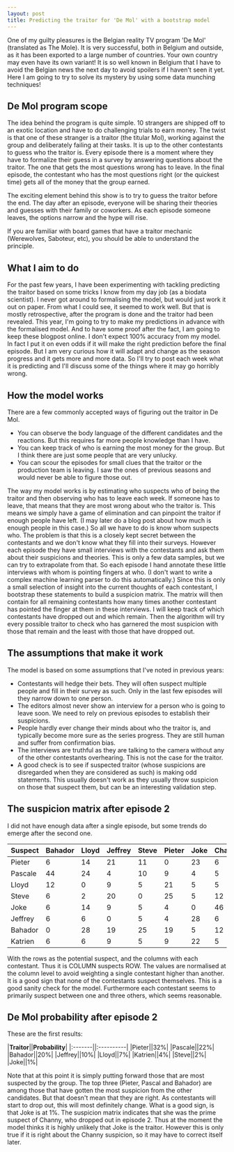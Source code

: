 ```yaml
---
layout: post
title: Predicting the traitor for 'De Mol' with a bootstrap model
---
```


One of my guilty pleasures is the Belgian reality TV program 'De Mol' (translated as The Mole).
It is very successful, both in Belgium and outside, as it has been exported to a large number of countries.
Your own country may even have its own variant!
It is so well known in Belgium that I have to avoid the Belgian news the next day to avoid spoilers if I haven't seen it yet.
Here I am going to try to solve its mystery by using some data munching techniques!

## De Mol program scope

The idea behind the program is quite simple. 10 strangers are shipped off to an exotic location and have to do challenging trials to earn money.
The twist is that one of these stranger is a traitor (the titular Mol), working against the group and deliberately failing at their tasks.
It is up to the other contestants to guess who the traitor is. 
Every episode there is a moment where they have to formalize their guess in a survey by answering questions about the traitor. 
The one that gets the most questions wrong has to leave.
In the final episode, the contestant who has the most questions right (or the quickest time) gets all of the money that the group earned.

The exciting element behind this show is to try to guess the traitor before the end. 
The day after an episode, everyone will be sharing their theories and guesses with their family or coworkers.
As each episode someone leaves, the options narrow and the hype will rise.

If you are familiar with board games that have a traitor mechanic (Werewolves, Saboteur, etc), you should be able to understand the principle.

## What I aim to do

For the past few years, I have been experimenting with tackling predicting the traitor based on some tricks I know from my day job (as a biodata scientist).
I never got around to formalising the model, but would just work it out on paper. From what I could see, it seemed to work well. But that is mostly retrospective, after the program is done and the traitor had been revealed.
This year, I'm going to try to make my predictions in advance with the formalised model. And to have some proof after the fact, I am going to keep these blogpost online.
I don't expect 100% accuracy from my model. In fact I put it on even odds if it will make the right prediction before the final episode.
But I am very curious how it will adapt and change as the season progress and it gets more and more data.
So I'll try to post each week what it is predicting and I'll discuss some of the things where it may go horribly wrong.

## How the model works

There are a few commonly accepted ways of figuring out the traitor in De Mol.
* You can observe the body language of the different candidates and the reactions. But this requires far more people knowledge than I have.
* You can keep track of who is earning the most money for the group. But I think there are just some people that are very unlucky.
* You can scour the episodes for small clues that the traitor or the production team is leaving. I saw the ones of previous seasons and would never be able to figure those out.

The way my model works is by estimating who suspects who of being the traitor and then observing who has to leave each week.
If someone has to leave, that means that they are most wrong about who the traitor is. This means we simply have a game of elimination and can pinpoint the traitor if enough people have left. (I may later do a blog post about how much is enough people in this case.)
So all we have to do is know whom suspects who. The problem is that this is a closely kept secret between the contestants and we don't know what they fill into their surveys.
However each episode they have small interviews with the contestants and ask them about their suspicions and theories.
This is only a few data samples, but we can try to extrapolate from that.
So each episode I hand annotate these little interviews with whom is pointing fingers at who. (I don't want to write a complex machine learning parser to do this automatically.)
Since this is only a small selection of insight into the current thoughts of each contestant, I bootstrap these statements to build a suspicion matrix.
The matrix will then contain for all remaining contestants how many times another contestant has pointed the finger at them in these interviews.
I will keep track of which contestants have dropped out and which remain. Then the algorithm will try every possible traitor to check who has garnered the most suspicion with those that remain and the least with those that have dropped out.

## The assumptions that make it work

The model is based on some assumptions that I've noted in previous years:
* Contestants will hedge their bets. They will often suspect multiple people and fill in their survey as such. Only in the last few episodes will they narrow down to one person.
* The editors almost never show an interview for a person who is going to leave soon. We need to rely on previous episodes to establish their suspicions.
* People hardly ever change their minds about who the traitor is, and typically become more sure as the series progress. They are still human and suffer from confirmation bias.
* The interviews are truthful as they are talking to the camera without any of the other contestants overhearing. This is not the case for the traitor.
* A good check is to see if suspected traitor (whose suspicions are disregarded when they are considered as such) is making odd statements. This usually doesn't work as they usually throw suspicion on those that suspect them, but can be an interesting validation step.

## The suspicion matrix after episode 2

I did not have enough data after a single episode, but some trends do emerge after the second one.

| Suspect | Bahador | Lloyd | Jeffrey | Steve | Pieter | Joke | Channy | Katrien | Pascale |
|---------|---------|-------|---------|-------|--------|------|--------|---------|---------|
| Pieter  |       6 |    14 |      21 |    11 |      0 |   23 |      6 |      30 |       8 |
| Pascale |      44 |    24 |       4 |    10 |      9 |    4 |      5 |       5 |       0 |
| Lloyd   |      12 |     0 |       9 |     5 |     21 |    5 |      5 |      11 |      19 |
| Steve   |       6 |     2 |      20 |     0 |     25 |    5 |     12 |       5 |       8 |
| Joke    |       6 |    14 |       9 |     5 |      4 |    0 |     46 |      24 |       4 |
| Jeffrey |       6 |     6 |       0 |     5 |      4 |   28 |      6 |      11 |      33 |
| Bahador |       0 |    28 |      19 |    25 |     19 |    5 |     12 |       5 |       4 |
| Katrien |       6 |     6 |       9 |     5 |      9 |   22 |      5 |       0 |      18 |

With the rows as the potential suspect, and the columns with each contestant. Thus it is COLUMN suspects ROW.
The values are normalised at the column level to avoid weighting a single contestant higher than another.
It is a good sign that none of the contestants suspect themselves. This is a good sanity check for the model.
Furthermore each contestant seems to primarily suspect between one and three others, which seems reasonable.

## De Mol probability after episode 2

These are the first results:

|**Traitor**||**Probability**|
|:-------||:----------|
|Pieter||32%|
|Pascale||22%|
|Bahador||20%|
|Jeffrey||10%|
|Lloyd||7%|
|Katrien||4%|
|Steve||2%|
|Joke||1%|

Note that at this point it is simply putting forward those that are most suspected by the group. 
The top three (Pieter, Pascal and Bahador) are among those that have gotten the most suspicion from the other candidates.
But that doesn't mean that they are right. As contestants will start to drop out, this will most definitely change.
What is a good sign, is that Joke is at 1%. The suspicion matrix indicates that she was the prime suspect of Channy, who dropped out in episode 2.
Thus at the moment the model thinks it is highly unlikely that Joke is the traitor. However this is only true if it is right about the Channy suspicion, so it may have to correct itself later.